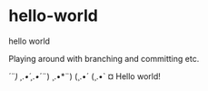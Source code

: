 # hello-world
hello world

Playing around with branching and committing etc.

*´¨)
¸.•´¸.•*´¨) ¸.•*¨)
(¸.•´ (¸.•` ¤ Hello world!
